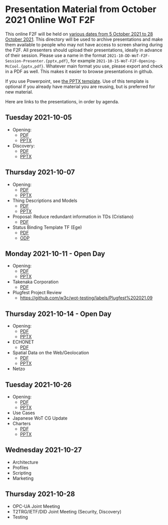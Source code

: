 # Presentation Material from October 2021 Online WoT F2F
This online F2F will be held on
[various dates from 5 October 2021 to 28 October 2021](https://www.w3.org/WoT/IG/wiki/F2F_meeting,_October_2021#Agenda).
This directory will be used to archive presentations and make them available to people
who may not have access to screen sharing during the F2F.
All presenters should upload their presentations, ideally in advance of their session.
Please use a name in the format `2021-10-DD-WoT-F2F-Session-Presenter.{pptx,pdf}`,
for example `2021-10-15-WoT-F2F-Opening-McCool.{pptx,pdf}`.
Whatever main format you use, please export and check in a PDF as well.
This makes it easier to browse presentations in github.

If you use Powerpoint, see 
[the PPTX template](Template-2021-10-DD-WoT-F2F-Session-Presenter.potx).
Use of this template is optional if you already have material you are reusing,
but is preferred for new material.

Here are links to the presentations, in order by agenda.

## Tuesday 2021-10-05
* Opening:
   - [PDF](2021-10-05-WoT-F2F-Opening-McCool.pdf)
   - [PPTX](2021-10-05-WoT-F2F-Opening-McCool.pptx)
* Discovery:
   - [PDF](2021-10-05-WoT-F2F-Discovery-McCool.pdf)
   - [PPTX](2021-10-05-WoT-F2F-Discovery-McCool.pptx)

## Thursday 2021-10-07
* Opening:
   - [PDF](2021-10-07-WoT-F2F-Opening-Kaebisch.pdf)
   - [PPTX](2021-10-07-WoT-F2F-Opening-Kaebisch.pptx)
* Thing Descriptions and Models
   - [PDF](2021-10-07-WoT-F2F-TD-Kaebisch.pdf)
   - [PPTX](2021-10-07-WoT-F2F-TD-Kaebisch.pptx)
* Proposal: Reduce redundant information in TDs (Cristiano)
   - [PDF](2021-10-07-WoT-F2F-TD-Aguzzi.pdf)
* Status Binding Template TF (Ege)
   - [PDF](2021-10-07-WoT-F2F-Binding-Korkan.pdf)
   - [ODP](2021-10-07-WoT-F2F-Binding-Korkan.odp)
## Monday 2021-10-11 - Open Day
* Opening:
   - [PDF](2021-10-11-WoT-OpenDay-McCool.pdf)
   - [PPTX](2021-10-11-WoT-OpenDay-McCool.pptx)
* Takenaka Corporation
   - [PDF](2021-10-11-WoT-OpenDay-Takenaka-Kasuya.pdf)
* Plugfest Project Review
   - https://github.com/w3c/wot-testing/labels/Plugfest%202021.09

## Thursday 2021-10-14 - Open Day
* Opening:
   - [PDF](2021-10-14-WoT-OpenDay-McCool.pdf)
   - [PPTX](2021-10-14-WoT-OpenDay-McCool.pptx)
* ECHONET
   - [PDF](2021-10-14-WoT-OpenDay-ECHONET-Matsuda.pdf)
* Spatial Data on the Web/Geolocation    
   - [PDF](2021-10-14-WoT-OpenDay-Geolocation-McCool.pdf)
   - [PPTX](2021-10-14-WoT-OpenDay-Geolocation-McCool.pptx)
* Netzo
   
## Tuesday 2021-10-26
* Opening:
   - [PDF](2021-10-26-WoT-F2F-Opening-McCool.pdf)
   - [PPTX](2021-10-26-WoT-F2F-Opening-McCool.pptx)
* Use Cases
* Japanese WoT CG Update
* Charters
   - [PDF](2021-10-26-WoT-F2F-Charters-McCool.pdf)
   - [PPTX](2021-10-26-WoT-F2F-Charters-McCool.pptx)

## Wednesday 2021-10-27
* Architecture
* Profiles
* Scripting
* Marketing

## Thursday 2021-10-28
* OPC-UA Joint Meeting
* T2TRG/IETF/DID Joint Meeting (Security, Discovery)
* Testing 
